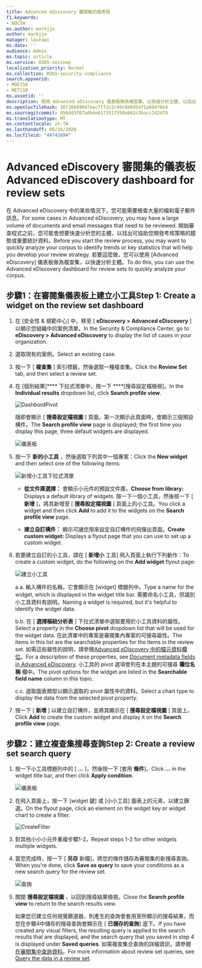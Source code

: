 ```yaml
---
title: Advanced eDiscovery 審閱集的儀表板
f1.keywords:
- NOCSH
ms.author: markjjo
author: markjjo
manager: laurawi
ms.date: ''
audience: Admin
ms.topic: article
ms.service: O365-seccomp
localization_priority: Normal
ms.collection: M365-security-compliance
search.appverid:
- MOE150
- MET150
ms.assetid: ''
description: 使用 Advanced eDiscovery 儀表板做為複查集，以快速分析主體，以找出可協助您開發考核策略的趨勢或重要統計資料。
ms.openlocfilehash: 36f30689047eec7ff2c2c49c6b0d54f1a60470e4
ms.sourcegitcommit: 956dd3f87adb4e6173517550a662c3bacc2d2d79
ms.translationtype: MT
ms.contentlocale: zh-TW
ms.lasthandoff: 06/16/2020
ms.locfileid: "44741694"
---
```

# <a name="advanced-ediscovery-dashboard-for-review-sets"></a><span data-ttu-id="f5bd6-103">Advanced eDiscovery 審閱集的儀表板</span><span class="sxs-lookup"><span data-stu-id="f5bd6-103">Advanced eDiscovery dashboard for review sets</span></span>

<span data-ttu-id="f5bd6-104">在 Advanced eDiscovery 中的某些情況下，您可能需要檢查大量的檔和電子郵件訊息。</span><span class="sxs-lookup"><span data-stu-id="f5bd6-104">For some cases in Advanced eDiscovery, you may have a large volume of documents and email messages that need to be reviewed.</span></span> <span data-ttu-id="f5bd6-105">開始審查程式之前，您可能會想要快速分析您的主體，以找出可協助您開發考核策略的趨勢或重要統計資料。</span><span class="sxs-lookup"><span data-stu-id="f5bd6-105">Before you start the review process, you may want to quickly analyze your corpus to identify trends or key statistics that will help you develop your review strategy.</span></span> <span data-ttu-id="f5bd6-106">若要這麼做，您可以使用 [Advanced eDiscovery] 儀表板做為複查集，以快速分析主體。</span><span class="sxs-lookup"><span data-stu-id="f5bd6-106">To do this, you can use the Advanced eDiscovery dashboard for review sets to quickly analyze your corpus.</span></span>

## <a name="step-1-create-a-widget-on-the-review-set-dashboard"></a><span data-ttu-id="f5bd6-107">步驟1：在審閱集儀表板上建立小工具</span><span class="sxs-lookup"><span data-stu-id="f5bd6-107">Step 1: Create a widget on the review set dashboard</span></span>

1. <span data-ttu-id="f5bd6-108">在 [安全性 & 規範中心] 中，移至 [ **eDiscovery > Advanced eDiscovery** ] 以顯示您組織中的案例清單。</span><span class="sxs-lookup"><span data-stu-id="f5bd6-108">In the Security & Compliance Center, go to **eDiscovery > Advanced eDiscovery** to display the list of cases in your organization.</span></span>
  
2. <span data-ttu-id="f5bd6-109">選取現有的案例。</span><span class="sxs-lookup"><span data-stu-id="f5bd6-109">Select an existing case.</span></span>
  
3. <span data-ttu-id="f5bd6-110">按一下 [ **複查集** ] 索引標籤，然後選取一種複查集。</span><span class="sxs-lookup"><span data-stu-id="f5bd6-110">Click the **Review Set** tab, and then select a review set.</span></span>
  
4. <span data-ttu-id="f5bd6-111">在 [個別結果]\*\*\*\* 下拉式清單中，按一下 \*\*\*\*[搜尋設定檔檢視]。</span><span class="sxs-lookup"><span data-stu-id="f5bd6-111">In the **Individual results** dropdown list, click **Search profile view**.</span></span> 

   ![DashbordPivot](../media/dashboardpivot.png)

   <span data-ttu-id="f5bd6-113">隨即會顯示 [ **搜尋設定檔視圖** ] 頁面。第一次顯示此頁面時，會顯示三個預設構件。</span><span class="sxs-lookup"><span data-stu-id="f5bd6-113">The **Search profile view** page is displayed; the first time you display this page, three default widgets are displayed.</span></span>

   ![儀表板](../media/dashboardonly.png)
  
5. <span data-ttu-id="f5bd6-115">按一下 **新的小工具** ，然後選取下列其中一個專案：</span><span class="sxs-lookup"><span data-stu-id="f5bd6-115">Click the **New  widget** and then select one of the following items:</span></span>

   ![新增小工具下拉式清單](../media/NewWidgetDropdownBox.png)

   - <span data-ttu-id="f5bd6-117">**從文件庫選擇：** 會顯示小元件的預設文件庫。</span><span class="sxs-lookup"><span data-stu-id="f5bd6-117">**Choose from library:** Displays a default library of widgets.</span></span> <span data-ttu-id="f5bd6-118">按一下一個小工具，然後按一下 [ **新增** ]，將其新增至 [ **搜尋設定檔視圖** ] 頁面上的小工具。</span><span class="sxs-lookup"><span data-stu-id="f5bd6-118">You click a widget and then click **Add** to add it to the widgets on the **Search profile view** page.</span></span>
  
   - <span data-ttu-id="f5bd6-119">**建立自訂構件：** 顯示可讓您用來設定自訂構件的飛彈出頁面。</span><span class="sxs-lookup"><span data-stu-id="f5bd6-119">**Create custom widget:** Displays a flyout page that you can use to set up a custom widget.</span></span> 

6. <span data-ttu-id="f5bd6-120">若要建立自訂的小工具，請在 [ **新增小** 工具] 飛入頁面上執行下列動作：</span><span class="sxs-lookup"><span data-stu-id="f5bd6-120">To create a custom widget, do the following on the **Add widget** flyout page:</span></span>

   ![建立小工具](../media/addwidget.png)

    <span data-ttu-id="f5bd6-122">a.</span><span class="sxs-lookup"><span data-stu-id="f5bd6-122">a.</span></span> <span data-ttu-id="f5bd6-123">輸入構件的名稱，它會顯示在 [widget] 標題列中。</span><span class="sxs-lookup"><span data-stu-id="f5bd6-123">Type a name for the widget, which is displayed in the widget title bar.</span></span> <span data-ttu-id="f5bd6-124">需要命名小工具，但識別小工具資料有説明。</span><span class="sxs-lookup"><span data-stu-id="f5bd6-124">Naming a widget is required, but it's helpful to identify the widget data.</span></span>

    <span data-ttu-id="f5bd6-125">b.</span><span class="sxs-lookup"><span data-stu-id="f5bd6-125">b.</span></span> <span data-ttu-id="f5bd6-126">在 [ **選擇樞紐分析表** ] 下拉式清單中選取要用於小工具資料的屬性。</span><span class="sxs-lookup"><span data-stu-id="f5bd6-126">Select a property in the **Choose pivot** dropdown list that will be used for the widget data.</span></span> <span data-ttu-id="f5bd6-127">在此清單中的專案是審閱集內專案的可搜尋屬性。</span><span class="sxs-lookup"><span data-stu-id="f5bd6-127">The items in this list are the searchable properties for the items in the review set.</span></span> <span data-ttu-id="f5bd6-128">如需這些屬性的說明，請參閱[Advanced eDiscovery 中的檔元資料欄位](document-metadata-fields-in-Advanced-eDiscovery.md)。</span><span class="sxs-lookup"><span data-stu-id="f5bd6-128">For a description of these properties, see [Document metadata fields in Advanced eDiscovery](document-metadata-fields-in-Advanced-eDiscovery.md).</span></span> <span data-ttu-id="f5bd6-129">小工具的 pivot 選項會列在本主題的可搜尋 **欄位名稱** 欄中。</span><span class="sxs-lookup"><span data-stu-id="f5bd6-129">The pivot options for the widget are listed in the **Searchable field name** column in this topic.</span></span>

    <span data-ttu-id="f5bd6-130">c.</span><span class="sxs-lookup"><span data-stu-id="f5bd6-130">c.</span></span> <span data-ttu-id="f5bd6-131">選取圖表類型以顯示選取的 pivot 屬性中的資料。</span><span class="sxs-lookup"><span data-stu-id="f5bd6-131">Select a chart type to display the data from the selected pivot property.</span></span>

  6. <span data-ttu-id="f5bd6-132">按一下 [ **新增** ] 以建立自訂構件，並將其顯示在 [ **搜尋設定檔視圖** ] 頁面上。</span><span class="sxs-lookup"><span data-stu-id="f5bd6-132">Click **Add** to create the custom widget and display it on the **Search profile view** page.</span></span>

## <a name="step-2-create-a-review-set-search-query"></a><span data-ttu-id="f5bd6-133">步驟2：建立複查集搜尋查詢</span><span class="sxs-lookup"><span data-stu-id="f5bd6-133">Step 2: Create a review set search query</span></span>

1. <span data-ttu-id="f5bd6-134">按一下小工具標題列中的 [ **...** ]，然後按一下 [套用 **條件**]。</span><span class="sxs-lookup"><span data-stu-id="f5bd6-134">Click **...** in the widget title bar, and then click **Apply condition**.</span></span>

   ![儀表板](../media/searchprofilehome.png)

2. <span data-ttu-id="f5bd6-136">在飛入頁面上，按一下 [widget 鍵] 或 [小小工具] 圖表上的元素，以建立篩選。</span><span class="sxs-lookup"><span data-stu-id="f5bd6-136">On the flyout page, click an element on the widget key or widget chart to create a filter.</span></span>

   ![CreateFilter](../media/applyconditionfilter.png)

3. <span data-ttu-id="f5bd6-138">對其他小小小元件重複步驟1-2。</span><span class="sxs-lookup"><span data-stu-id="f5bd6-138">Repeat steps 1-2 for other widgets multiple widgets.</span></span> 

4. <span data-ttu-id="f5bd6-139">當您完成時，按一下 [ **另存** 新檔]，將您的條件儲存為審閱集的新搜尋查詢。</span><span class="sxs-lookup"><span data-stu-id="f5bd6-139">When you're done, click **Save as query** to save your conditions as a new search query for the review set.</span></span>

   ![查詢](../media/savequery.png)

5. <span data-ttu-id="f5bd6-141">關閉 **搜尋設定檔視圖** ，以回到搜尋結果檢視。</span><span class="sxs-lookup"><span data-stu-id="f5bd6-141">Close the **Search profile view** to return to the search results view.</span></span>

   <span data-ttu-id="f5bd6-142">如果您已建立任何視覺篩選器，則產生的查詢會套用至所顯示的搜尋結果，而您在步驟4中儲存的搜尋查詢會顯示在 [ **已儲存的查詢**] 底下。</span><span class="sxs-lookup"><span data-stu-id="f5bd6-142">If you have created any visual filters, the resulting query is applied to the search results that are displayed, and the search query that you saved in step 4 is displayed under **Saved queries**.</span></span> <span data-ttu-id="f5bd6-143">如需複查集合查詢的詳細資訊，請參閱 [在審閱集中查詢資料](review-set-search.md)。</span><span class="sxs-lookup"><span data-stu-id="f5bd6-143">For more information about review set queries, see [Query the data in a review set](review-set-search.md).</span></span>
